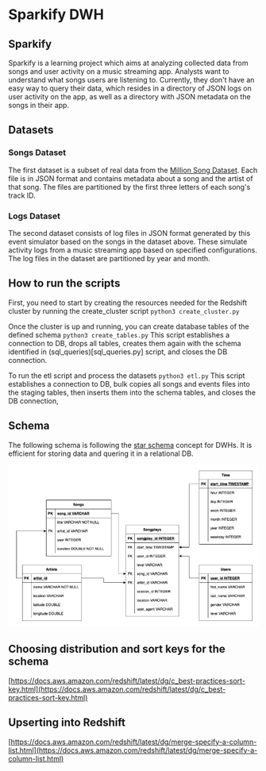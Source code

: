 # Sparkify DWH

## Sparkify

Sparkify is a learning project which aims at analyzing collected data from songs and user activity on a music streaming app. Analysts want to understand what songs users are listening to. Currently, they don't have an easy way to query their data, which resides in a directory of JSON logs on user activity on the app, as well as a directory with JSON metadata on the songs in their app.


## Datasets

### Songs Dataset

The first dataset is a subset of real data from the [Million Song Dataset](http://millionsongdataset.com). Each file is in JSON format and contains metadata about a song and the artist of that song. The files are partitioned by the first three letters of each song's track ID.

### Logs Dataset

The second dataset consists of log files in JSON format generated by this event simulator based on the songs in the dataset above. These simulate activity logs from a music streaming app based on specified configurations. The log files in the dataset are partitioned by year and month.


## How to run the scripts

First, you need to start by creating the resources needed for the Redshift cluster by running the create_cluster script `python3 create_cluster.py`

Once the cluster is up and running, you can create database tables of the defined schema `python3 create_tables.py`
This script establishes a connection to DB, drops all tables, creates them again with the schema identified in (sql_queries)[sql_queries.py] script, and closes the DB connection.  

To run the etl script and process the datasets `python3 etl.py`
This script establishes a connection to DB, bulk copies all songs and events files into the staging tables, then inserts them into the schema tables, and closes the DB connection,


## Schema

The following schema is following the [star schema](https://en.wikipedia.org/wiki/Star_schema) concept for DWHs. It is efficient for storing data and quering it in a relational DB.   

![schema](schema.png)


## Choosing distribution and sort keys for the schema

[https://docs.aws.amazon.com/redshift/latest/dg/c_best-practices-sort-key.html](https://docs.aws.amazon.com/redshift/latest/dg/c_best-practices-sort-key.html)

## Upserting into Redshift

[https://docs.aws.amazon.com/redshift/latest/dg/merge-specify-a-column-list.html](https://docs.aws.amazon.com/redshift/latest/dg/merge-specify-a-column-list.html)
